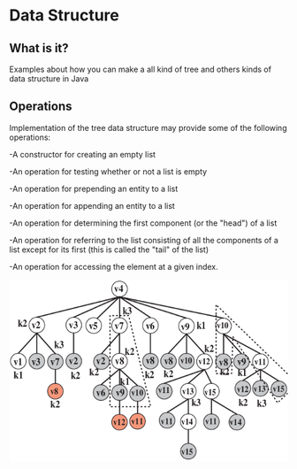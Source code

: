 Data Structure
=========

What is it?
-----------
Examples about how you can make a all kind of tree and others kinds of data structure in Java


Operations
-----------
Implementation of the tree data structure may provide some of the following operations:

-A constructor for creating an empty list

-An operation for testing whether or not a list is empty

-An operation for prepending an entity to a list

-An operation for appending an entity to a list

-An operation for determining the first component (or the "head") of a list

-An operation for referring to the list consisting of all the components of a list except for its first (this is called the "tail" of the list)

-An operation for accessing the element at a given index.


<img align="right" src="demo.png" />

